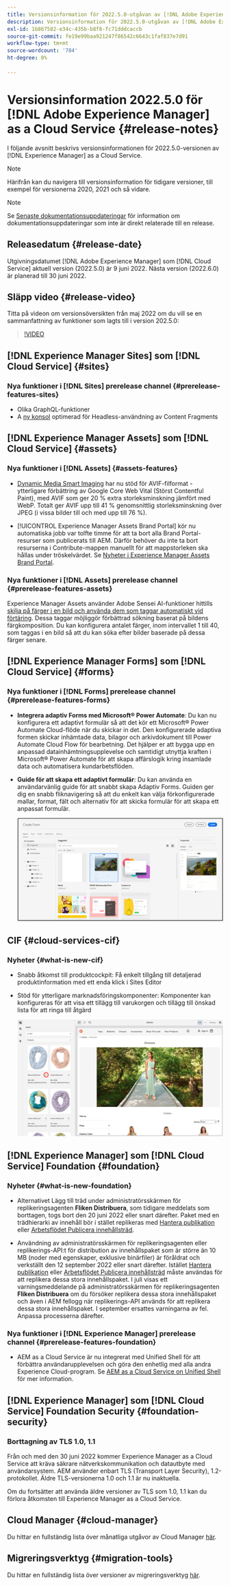 ```yaml
---
title: Versionsinformation för 2022.5.0-utgåvan av [!DNL Adobe Experience Manager] as a Cloud Service.
description: Versionsinformation för 2022.5.0-utgåvan av [!DNL Adobe Experience Manager] as a Cloud Service.
exl-id: 1b867582-e34c-435b-b8f8-fc71dddcaccb
source-git-commit: fe19e99baa921247f86542c6643c1faf837e7d91
workflow-type: tm+mt
source-wordcount: '784'
ht-degree: 0%

---
```


# Versionsinformation 2022.5.0 för [!DNL Adobe Experience Manager] as a Cloud Service {#release-notes}

I följande avsnitt beskrivs versionsinformationen för 2022.5.0-versionen av [!DNL Experience Manager] as a Cloud Service.

>[!NOTE]
>
>Härifrån kan du navigera till versionsinformation för tidigare versioner, till exempel för versionerna 2020, 2021 och så vidare.

>[!NOTE]
>
>Se [Senaste dokumentationsuppdateringar](https://experienceleague.adobe.com/docs/experience-manager-release-information/aem-release-updates/doc-updates/documentation-updates.html) för information om dokumentationsuppdateringar som inte är direkt relaterade till en release.

## Releasedatum {#release-date}

Utgivningsdatumet [!DNL Adobe Experience Manager] som [!DNL Cloud Service] aktuell version (2022.5.0) är 9 juni 2022.
Nästa version (2022.6.0) är planerad till 30 juni 2022.

## Släpp video {#release-video}

Titta på videon om versionsöversikten från maj 2022 om du vill se en sammanfattning av funktioner som lagts till i version 202.5.0:

>[!VIDEO](https://video.tv.adobe.com/v/343321/?quality=12)

## [!DNL Experience Manager Sites] som [!DNL Cloud Service] {#sites}

### Nya funktioner i [!DNL Sites] prerelease channel {#prerelease-features-sites}

* Olika GraphQL-funktioner
* A [ny konsol](/help/sites-cloud/administering/content-fragments/managing.md#content-fragments-console) optimerad för Headless-användning av Content Fragments

## [!DNL Experience Manager Assets] som [!DNL Cloud Service] {#assets}

### Nya funktioner i [!DNL Assets] {#assets-features}

* [Dynamic Media Smart Imaging](https://medium.com/adobetech/one-solution-fits-all-smart-imaging-with-aem-dynamic-media-be690b62df9f) har nu stöd för AVIF-filformat - ytterligare förbättring av Google Core Web Vital (Störst Contentful Paint), med AVIF som ger 20 % extra storleksminskning jämfört med WebP. Totalt ger AVIF upp till 41 % genomsnittlig storleksminskning över JPEG (i vissa bilder till och med upp till 76 %).

* [!UICONTROL Experience Manager Assets Brand Portal] kör nu automatiska jobb var tolfte timme för att ta bort alla Brand Portal-resurser som publicerats till AEM. Därför behöver du inte ta bort resurserna i Contribute-mappen manuellt för att mappstorleken ska hållas under tröskelvärdet. Se [Nyheter i Experience Manager Assets Brand Portal](https://experienceleague.adobe.com/docs/experience-manager-brand-portal/using/introduction/whats-new.html).

### Nya funktioner i [!DNL Assets] prerelease channel {#prerelease-features-assets}

Experience Manager Assets använder Adobe Sensei AI-funktioner hittills [skilja på färger i en bild och använda dem som taggar automatiskt vid förtäring](/help/assets/color-tag-images.md). Dessa taggar möjliggör förbättrad sökning baserat på bildens färgkomposition. Du kan konfigurera antalet färger, inom intervallet 1 till 40, som taggas i en bild så att du kan söka efter bilder baserade på dessa färger senare.


## [!DNL Experience Manager Forms] som [!DNL Cloud Service] {#forms}

### Nya funktioner i [!DNL Forms] prerelease channel {#prerelease-features-forms}

* **Integrera adaptiv Forms med Microsoft® Power Automate**: Du kan nu konfigurera ett adaptivt formulär så att det kör ett Microsoft® Power Automate Cloud-flöde när du skickar in det. Den konfigurerade adaptiva formen skickar inhämtade data, bilagor och arkivdokument till Power Automate Cloud Flow för bearbetning. Det hjälper er att bygga upp en anpassad datainhämtningsupplevelse och samtidigt utnyttja kraften i Microsoft® Power Automate för att skapa affärslogik kring insamlade data och automatisera kundarbetsflöden.

* **Guide för att skapa ett adaptivt formulär**: Du kan använda en användarvänlig guide för att snabbt skapa Adaptiv Forms. Guiden ger dig en snabb fliknavigering så att du enkelt kan välja förkonfigurerade mallar, format, fält och alternativ för att skicka formulär för att skapa ett anpassat formulär.

  ![Guide för att skapa ett adaptivt formulär](/help/release-notes/assets/wizard.png)

## CIF {#cloud-services-cif}

### Nyheter {#what-is-new-cif}

* Snabb åtkomst till produktcockpit: Få enkelt tillgång till detaljerad produktinformation med ett enda klick i Sites Editor

<!-- Image was not found during PR validation despite correct path   ![Enable wantlist](/help/assets/CIF/enable-wishlist.png) -->

* Stöd för ytterligare marknadsföringskomponenter: Komponenter kan konfigureras för att visa ett tillägg till varukorgen och tillägg till önskad lista för att ringa till åtgärd

  ![Kortkommando för webbplatsredigeraren till produktcockpit](/help/assets/CIF/sites-editor-shortcut-to-cockpit.png)


## [!DNL Experience Manager] som [!DNL Cloud Service] Foundation {#foundation}

### Nyheter {#what-is-new-foundation}

* Alternativet Lägg till träd under administratörsskärmen för replikeringsagenten **Fliken Distribuera**, som tidigare meddelats som borttagen, togs bort den 20 juni 2022 eller snart därefter. Paket med en trädhierarki av innehåll bör i stället replikeras med [Hantera publikation](/help/operations/replication.md#manage-publication) eller [Arbetsflödet Publicera innehållsträd](/help/operations/replication.md#publish-content-tree-workflow).

* Användning av administratörsskärmen för replikeringsagenten eller replikerings-API:t för distribution av innehållspaket som är större än 10 MB (noder med egenskaper, exklusive binärfiler) är föråldrat och verkställt den 12 september 2022 eller snart därefter. Istället [Hantera publikation](/help/operations/replication.md#manage-publication) eller [Arbetsflödet Publicera innehållsträd](/help/operations/replication.md#publish-content-tree-workflow) måste användas för att replikera dessa stora innehållspaket. I juli visas ett varningsmeddelande på administratörsskärmen för replikeringsagenten **Fliken Distribuera** om du försöker replikera dessa stora innehållspaket och även i AEM fellogg när replikerings-API används för att replikera dessa stora innehållspaket. I september ersattes varningarna av fel. Anpassa processerna därefter.

### Nya funktioner i [!DNL Experience Manager] prerelease channel {#prerelease-features-foundation}

* AEM as a Cloud Service är nu integrerat med Unified Shell för att förbättra användarupplevelsen och göra den enhetlig med alla andra Experience Cloud-program. Se [AEM as a Cloud Service on Unified Shell](/help/overview/aem-cloud-service-on-unified-shell.md) för mer information.

## [!DNL Experience Manager] som [!DNL Cloud Service] Foundation Security {#foundation-security}

### Borttagning av TLS 1.0, 1.1

Från och med den 30 juni 2022 kommer Experience Manager as a Cloud Service att kräva säkrare nätverkskommunikation och datautbyte med användarsystem. AEM använder enbart TLS (Transport Layer Security), 1.2-protokollet. Äldre TLS-versionerna 1.0 och 1.1 är nu inaktuella.

Om du fortsätter att använda äldre versioner av TLS som 1.0, 1.1 kan du förlora åtkomsten till Experience Manager as a Cloud Service.

## Cloud Manager {#cloud-manager}

Du hittar en fullständig lista över månatliga utgåvor av Cloud Manager [här](/help/implementing/cloud-manager/release-notes/current.md).

## Migreringsverktyg {#migration-tools}

Du hittar en fullständig lista över versioner av migreringsverktyg [här](/help/journey-migration/release-notes/release-notes-migration-tools-current.md).
